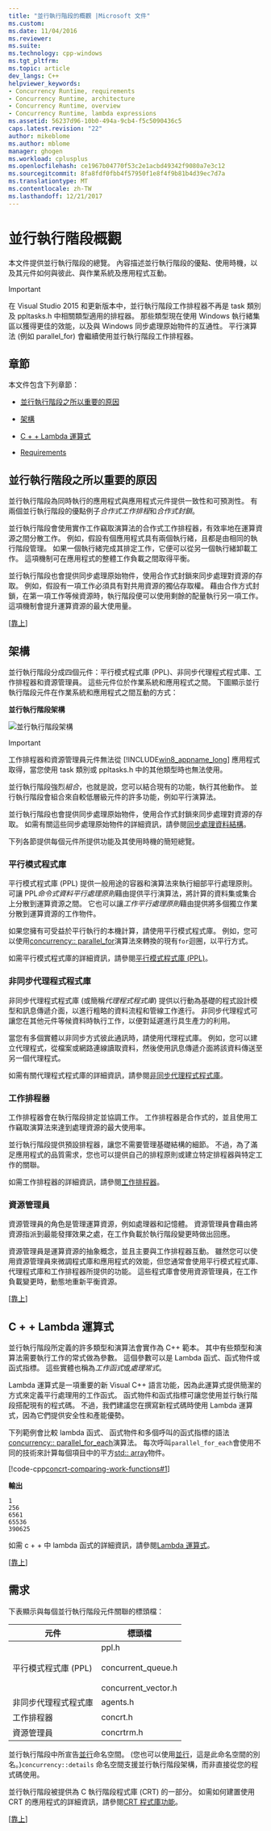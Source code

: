 ```yaml
---
title: "並行執行階段的概觀 |Microsoft 文件"
ms.custom: 
ms.date: 11/04/2016
ms.reviewer: 
ms.suite: 
ms.technology: cpp-windows
ms.tgt_pltfrm: 
ms.topic: article
dev_langs: C++
helpviewer_keywords:
- Concurrency Runtime, requirements
- Concurrency Runtime, architecture
- Concurrency Runtime, overview
- Concurrency Runtime, lambda expressions
ms.assetid: 56237d96-10b0-494a-9cb4-f5c5090436c5
caps.latest.revision: "22"
author: mikeblome
ms.author: mblome
manager: ghogen
ms.workload: cplusplus
ms.openlocfilehash: ce1967b04770f53c2e1acbd49342f9080a7e3c12
ms.sourcegitcommit: 8fa8fdf0fbb4f57950f1e8f4f9b81b4d39ec7d7a
ms.translationtype: MT
ms.contentlocale: zh-TW
ms.lasthandoff: 12/21/2017
---
```

# <a name="overview-of-the-concurrency-runtime"></a>並行執行階段概觀
本文件提供並行執行階段的總覽。 內容描述並行執行階段的優點、使用時機，以及其元件如何與彼此、與作業系統及應用程式互動。  
  
> [!IMPORTANT]
>  在 Visual Studio 2015 和更新版本中，並行執行階段工作排程器不再是 task 類別及 ppltasks.h 中相關類型適用的排程器。 那些類型現在使用 Windows 執行緒集區以獲得更佳的效能，以及與 Windows 同步處理原始物件的互通性。 平行演算法 (例如 parallel_for) 會繼續使用並行執行階段工作排程器。  
  
##  <a name="top"></a> 章節  
 本文件包含下列章節：  
  
-   [並行執行階段之所以重要的原因](#runtime)  
  
-   [架構](#architecture)  
  
-   [C + + Lambda 運算式](#lambda)  
  
-   [Requirements](#requirements)  
  
##  <a name="runtime"></a>並行執行階段之所以重要的原因  
 並行執行階段為同時執行的應用程式與應用程式元件提供一致性和可預測性。 有兩個並行執行階段的優點例子*合作式工作排程*和*合作式封鎖*。  
  
 並行執行階段會使用實作工作竊取演算法的合作式工作排程器，有效率地在運算資源之間分散工作。 例如，假設有個應用程式具有兩個執行緒，且都是由相同的執行階段管理。 如果一個執行緒完成其排定工作，它便可以從另一個執行緒卸載工作。 這項機制可在應用程式的整體工作負載之間取得平衡。  
  
 並行執行階段也會提供同步處理原始物件，使用合作式封鎖來同步處理對資源的存取。 例如，假設有一項工作必須具有對共用資源的獨佔存取權。 藉由合作方式封鎖，在第一項工作等候資源時，執行階段便可以使用剩餘的配量執行另一項工作。 這項機制會提升運算資源的最大使用量。  
  
 [[靠上](#top)]  
  
##  <a name="architecture"></a> 架構  
 並行執行階段分成四個元件：平行模式程式庫 (PPL)、非同步代理程式程式庫、工作排程器和資源管理員。 這些元件位於作業系統和應用程式之間。 下圖顯示並行執行階段元件在作業系統和應用程式之間互動的方式：  
  
 **並行執行階段架構**  
  
 ![並行執行階段架構](../../parallel/concrt/media/concurrencyrun.png "concurrencyrun")  
  
> [!IMPORTANT]
>  工作排程器和資源管理員元件無法從 [!INCLUDE[win8_appname_long](../../build/includes/win8_appname_long_md.md)] 應用程式取得，當您使用 task 類別或 ppltasks.h 中的其他類型時也無法使用。  
  
 並行執行階段強烈*組合*，也就是說，您可以結合現有的功能，執行其他動作。 並行執行階段會組合來自較低層級元件的許多功能，例如平行演算法。  
  
 並行執行階段也會提供同步處理原始物件，使用合作式封鎖來同步處理對資源的存取。 如需有關這些同步處理原始物件的詳細資訊，請參閱[同步處理資料結構](../../parallel/concrt/synchronization-data-structures.md)。  
  
 下列各節提供每個元件所提供功能及其使用時機的簡短總覽。  
  
### <a name="parallel-patterns-library"></a>平行模式程式庫  
 平行模式程式庫 (PPL) 提供一般用途的容器和演算法來執行細部平行處理原則。 可讓 PPL*命令式資料平行處理原則*藉由提供平行演算法，將計算的資料集或集合上分散到運算資源之間。 它也可以讓*工作平行處理原則*藉由提供將多個獨立作業分散到運算資源的工作物件。  
  
 如果您擁有可受益於平行執行的本機計算，請使用平行模式程式庫。 例如，您可以使用[concurrency:: parallel_for](reference/concurrency-namespace-functions.md#parallel_for)演算法來轉換的現有`for`迴圈，以平行方式。  
  
 如需平行模式程式庫的詳細資訊，請參閱[平行模式程式庫 (PPL)](../../parallel/concrt/parallel-patterns-library-ppl.md)。  
  
### <a name="asynchronous-agents-library"></a>非同步代理程式程式庫  
 非同步代理程式程式庫 (或簡稱*代理程式程式庫*) 提供以行動為基礎的程式設計模型和訊息傳遞介面，以進行粗略的資料流程和管線工作進行。 非同步代理程式可讓您在其他元件等候資料時執行工作，以便對延遲進行具生產力的利用。  
  
 當您有多個實體以非同步方式彼此通訊時，請使用代理程式庫。 例如，您可以建立代理程式，從檔案或網路連線讀取資料，然後使用訊息傳遞介面將該資料傳送至另一個代理程式。  
  
 如需有關代理程式程式庫的詳細資訊，請參閱[非同步代理程式程式庫](../../parallel/concrt/asynchronous-agents-library.md)。  
  
### <a name="task-scheduler"></a>工作排程器  
 工作排程器會在執行階段排定並協調工作。 工作排程器是合作式的，並且使用工作竊取演算法來達到處理資源的最大使用率。  
  
 並行執行階段提供預設排程器，讓您不需要管理基礎結構的細節。 不過，為了滿足應用程式的品質需求，您也可以提供自己的排程原則或建立特定排程器與特定工作的關聯。  
  
 如需工作排程器的詳細資訊，請參閱[工作排程器](../../parallel/concrt/task-scheduler-concurrency-runtime.md)。  
  
### <a name="resource-manager"></a>資源管理員  
 資源管理員的角色是管理運算資源，例如處理器和記憶體。 資源管理員會藉由將資源指派到最能發揮效果之處，在工作負載於執行階段變更時做出回應。  
  
 資源管理員是運算資源的抽象概念，並且主要與工作排程器互動。 雖然您可以使用資源管理員來微調程式庫和應用程式的效能，但您通常會使用平行模式程式庫、代理程式庫和工作排程器所提供的功能。 這些程式庫會使用資源管理員，在工作負載變更時，動態地重新平衡資源。  
  
 [[靠上](#top)]  
  
##  <a name="lambda"></a>C + + Lambda 運算式  
 並行執行階段所定義的許多類型和演算法會實作為 C++ 範本。 其中有些類型和演算法需要執行工作的常式做為參數。 這個參數可以是 Lambda 函式、函式物件或函式指標。 這些實體也稱為*工作函式*或*處理常式*。  
  
 Lambda 運算式是一項重要的新 Visual C++ 語言功能，因為此運算式提供簡潔的方式來定義平行處理用的工作函式。 函式物件和函式指標可讓您使用並行執行階段搭配現有的程式碼。 不過，我們建議您在撰寫新程式碼時使用 Lambda 運算式，因為它們提供安全性和產能優勢。  
  
 下列範例會比較 lambda 函式、 函式物件和多個呼叫的函式指標的語法[concurrency:: parallel_for_each](reference/concurrency-namespace-functions.md#parallel_for_each)演算法。 每次呼叫`parallel_for_each`會使用不同的技術來計算每個項目中的平方[std:: array](../../standard-library/array-class-stl.md)物件。  
  
 [!code-cpp[concrt-comparing-work-functions#1](../../parallel/concrt/codesnippet/cpp/overview-of-the-concurrency-runtime_1.cpp)]  
  
 **輸出**  
  
```Output  
1  
256  
6561  
65536  
390625  
```  
  
 如需 c + + 中 lambda 函式的詳細資訊，請參閱[Lambda 運算式](../../cpp/lambda-expressions-in-cpp.md)。  
  
 [[靠上](#top)]  
  
##  <a name="requirements"></a> 需求  
 下表顯示與每個並行執行階段元件關聯的標頭檔：  
  
|元件|標頭檔|  
|---------------|------------------|  
|平行模式程式庫 (PPL)|ppl.h<br /><br /> concurrent_queue.h<br /><br /> concurrent_vector.h|  
|非同步代理程式程式庫|agents.h|  
|工作排程器|concrt.h|  
|資源管理員|concrtrm.h|  
  
 並行執行階段中所宣告[並行](../../parallel/concrt/reference/concurrency-namespace.md)命名空間。 (您也可以使用[並行](../../parallel/concrt/reference/concurrency-namespace.md)，這是此命名空間的別名。)`concurrency::details` 命名空間支援並行執行階段架構，而非直接從您的程式碼使用。  
  
 並行執行階段被提供為 C 執行階段程式庫 (CRT) 的一部分。 如需如何建置使用 CRT 的應用程式的詳細資訊，請參閱[CRT 程式庫功能](../../c-runtime-library/crt-library-features.md)。  
  
 [[靠上](#top)]



